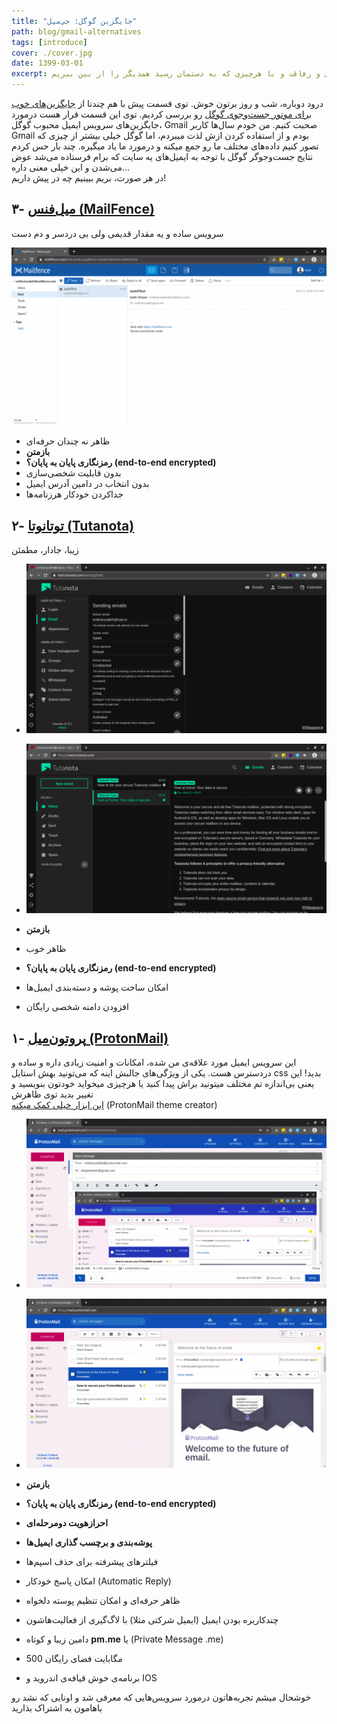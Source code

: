 ```yaml
---
title: "جایگزین گوگل: جی‌میل"
path: blog/gmail-alternatives
tags: [introduce]
cover: ./cover.jpg
date: 1399-03-01
excerpt: آدمیم دیگر! عادت می‌کنیم به همه چیز، حتی جنگ! عادت می‌کنیم که چشم ببندیم روی همسایگی و رفاقت و با هرچیزی که به دستمان رسید همدیگر را از بین ببریم
---
```


درود دوباره، شب و روز برتون خوش. توی قسمت پیش با هم چندتا از [جایگزین‌های خوب برای موتور جست‌وجوی گوگل](/blog/google-alternatives) رو بررسی کردیم. توی این قسمت قرار هست درمورد جایگزین‌های سرویس ایمیل محبوب گوگل، Gmail صحبت کنیم. من خودم سال‌ها کاربر Gmail بودم و از استفاده کردن ازش لذت میبردم، اما گوگل خیلی بیشتر از چیزی که تصور کنیم داده‌های مختلف ما رو جمع میکنه و درمورد ما یاد میگیره. چند بار حس کردم نتایج جست‌وجوگر گوگل با توجه به ایمیل‌های یه سایت که برام فرستاده می‌شد عوض می‌شدن و این خیلی معنی داره…  
در هر صورت، بریم ببینیم چه در پیش داریم!

۳- [میل‌فنس (MailFence)](https://mailfence.com/)
------------------------------------------------

سرویس ساده و یه مقدار قدیمی ولی بی دردسر و دم دست

![](./Screenshot-from-2020-05-21-03-26-47-1024x578.png)

*   ظاهر نه چندان حرفه‌ای
*   **بازمتن**
*   **رمزنگاری پایان به پایان؟ (end-to-end encrypted)**
*   بدون قابلیت شخصی‌سازی
*   بدون انتخاب در دامین آدرس ایمیل
*   جداکردن خودکار هرزنامه‌ها

۲- [توتانوتا (Tutanota)](https://tutanota.com/)
-----------------------------------------------

زیبا، جادار، مطمئن

*   [![](./Screenshot-from-2020-05-21-03-35-16-1024x578.png)](./Screenshot-from-2020-05-21-03-35-16.png)
    
*   [![](./Screenshot-from-2020-05-21-03-35-04-1024x578.png)](./Screenshot-from-2020-05-21-03-35-04.png)
    

*   **بازمتن**
*   ظاهر خوب
*   **رمزنگاری پایان به پایان؟ (end-to-end encrypted)**
*   امکان ساخت پوشه و دسته‌بندی ایمیل‌ها
*   افزودن دامنه شخصی رایگان

۱- [پروتون‌میل (ProtonMail)](https://protonmail.com/)
-----------------------------------------------------

این سرویس ایمیل مورد علاقه‌ی من شده، امکانات و امنیت زیادی داره و ساده و دردسترس هست. یکی از ویژگی‌های جالبش اینه که می‌تونید بهش استایل css بدید! این یعنی بی‌اندازه تم مختلف میتونید براش پیدا کنید یا هرچیزی میخواید خودتون بنویسید و تغییر بدید توی ظاهرش  
[این ابزار خیلی کمک میکنه](https://scastiel.gitlab.io/protonmail-theme-creator/) (ProtonMail theme creator)

*   [![protonmail 01](./Screenshot-from-2020-05-21-03-08-21-1024x578.png)](./Screenshot-from-2020-05-21-03-08-21.png)
    
*   [![protonmail 02](./Screenshot-from-2020-05-21-02-32-22-1024x578.png)](./Screenshot-from-2020-05-21-02-32-22.png)
    

*   **بازمتن**
*   **رمزنگاری پایان به پایان؟ (end-to-end encrypted)**
*   **احرازهویت دومرحله‌ای**
*   **پوشه‌بندی و برچسب گذاری ایمیل‌ها**
*   فیلترهای پیشرفته برای حذف اسپم‌ها
*   امکان پاسخ خودکار (Automatic Reply)
*   ظاهر حرفه‌ای و امکان تنظیم پوسته دلخواه
*   چندکاربره بودن ایمیل (ایمیل شرکتی مثلا) با لاگ‌گیری از فعالیت‌هاشون
*   دامین زیبا و کوتاه **pm.me** یا (Private Message .me)
*   500 مگابایت فضای رایگان
*   برنامه‌ی خوش قیافه‌ی اندروید و IOS

خوشحال میشم تجربه‌هاتون درمورد سرویس‌هایی که معرفی شد و اونایی که نشد رو باهامون به اشتراک بذارید